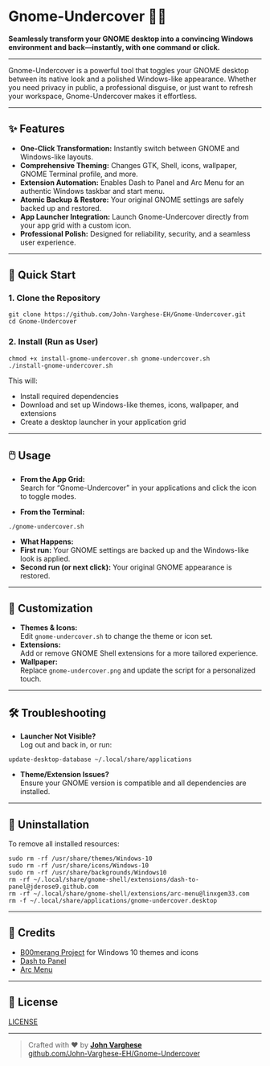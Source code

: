 # Gnome-Undercover 🕵🏻

**Seamlessly transform your GNOME desktop into a convincing Windows environment and back—instantly, with one command or click.**

---

Gnome-Undercover is a powerful tool that toggles your GNOME desktop between its native look and a polished Windows-like appearance. Whether you need privacy in public, a professional disguise, or just want to refresh your workspace, Gnome-Undercover makes it effortless.

---

## ✨ Features

- **One-Click Transformation:** Instantly switch between GNOME and Windows-like layouts.
- **Comprehensive Theming:** Changes GTK, Shell, icons, wallpaper, GNOME Terminal profile, and more.
- **Extension Automation:** Enables Dash to Panel and Arc Menu for an authentic Windows taskbar and start menu.
- **Atomic Backup & Restore:** Your original GNOME settings are safely backed up and restored.
- **App Launcher Integration:** Launch Gnome-Undercover directly from your app grid with a custom icon.
- **Professional Polish:** Designed for reliability, security, and a seamless user experience.

---

## 🚀 Quick Start

### 1. Clone the Repository

```
git clone https://github.com/John-Varghese-EH/Gnome-Undercover.git
cd Gnome-Undercover
```

### 2. Install (Run as User)

```
chmod +x install-gnome-undercover.sh gnome-undercover.sh
./install-gnome-undercover.sh
```

This will:
- Install required dependencies
- Download and set up Windows-like themes, icons, wallpaper, and extensions
- Create a desktop launcher in your application grid

---

## 🖱️ Usage

- **From the App Grid:**  
  Search for “Gnome-Undercover” in your applications and click the icon to toggle modes.

- **From the Terminal:**  
```
./gnome-undercover.sh
```

- **What Happens:**  
- **First run:** Your GNOME settings are backed up and the Windows-like look is applied.
- **Second run (or next click):** Your original GNOME appearance is restored.

---

## 🎨 Customization

- **Themes & Icons:**  
Edit `gnome-undercover.sh` to change the theme or icon set.
- **Extensions:**  
Add or remove GNOME Shell extensions for a more tailored experience.
- **Wallpaper:**  
Replace `gnome-undercover.png` and update the script for a personalized touch.

---

## 🛠️ Troubleshooting

- **Launcher Not Visible?**  
Log out and back in, or run:
```
update-desktop-database ~/.local/share/applications
```
- **Theme/Extension Issues?**  
Ensure your GNOME version is compatible and all dependencies are installed.

---

## 🧹 Uninstallation

To remove all installed resources:

```
sudo rm -rf /usr/share/themes/Windows-10
sudo rm -rf /usr/share/icons/Windows-10
sudo rm -rf /usr/share/backgrounds/Windows10
rm -rf ~/.local/share/gnome-shell/extensions/dash-to-panel@jderose9.github.com
rm -rf ~/.local/share/gnome-shell/extensions/arc-menu@linxgem33.com
rm -f ~/.local/share/applications/gnome-undercover.desktop
```
---

## 🙏 Credits

- [B00merang Project](https://github.com/B00merang-Project) for Windows 10 themes and icons  
- [Dash to Panel](https://extensions.gnome.org/extension/1160/dash-to-panel/)  
- [Arc Menu](https://extensions.gnome.org/extension/1228/arc-menu/)  

---

## 📜 License

[LICENSE](LICENSE)

---

> Crafted with ❤️ by **[John Varghese](https://github.com/John-Varghese-EH)**  
> [github.com/John-Varghese-EH/Gnome-Undercover](https://github.com/John-Varghese-EH/Gnome-Undercover)
